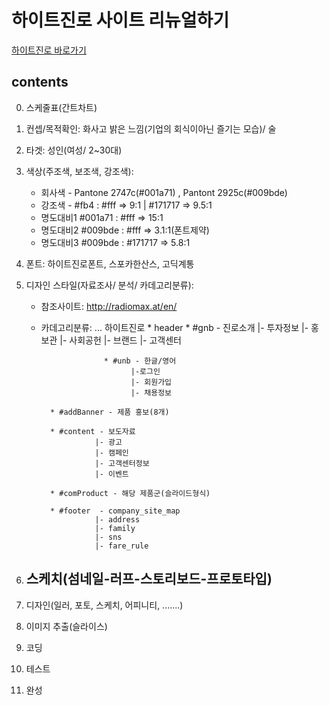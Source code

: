 # 하이트진로 사이트 리뉴얼하기
[하이트진로 바로가기](http://www.hitejinro.com/main.asp)

## contents
0. 스케줄표(간트차트)
1. 컨셉/목적확인: 화사고 밝은 느낌(기업의 회식이아닌 즐기는 모습)/ 술
2. 타겟: 성인(여성/ 2~30대)
3. 색상(주조색, 보조색, 강조색): 
	- 회사색 - Pantone 2747c(#001a71) , Pantont 2925c(#009bde)
	- 강조색 - #fb4 : #fff => 9:1 | #171717 => 9.5:1
	- 명도대비1 #001a71 : #fff  => 15:1
	- 명도대비2 #009bde : #fff  => 3.1:1(폰트제약)
	- 명도대비3 #009bde : #171717  => 5.8:1

4. 폰트: 하이트진로폰트, 스포카한산스, 고딕계통

5. 디자인 스타일(자료조사/ 분석/ 카데고리분류): 
	- 참조사이트: http://radiomax.at/en/
	- 카데고리분류: ... 
		하이트진로 
			* header	* #gnb - 진로소개
							  |- 투자정보
							  |- 홍보관
							  |- 사회공헌
							  |- 브랜드
							  |- 고객센터

						* #unb - 한글/영어
							  |-로그인
							  |- 회원가입
							  |- 채용정보
					  
			* #addBanner - 제품 홍보(8개)

			* #content - 보도자료
					  |- 광고
					  |- 캠페인
					  |- 고객센터정보
					  |- 이벤트

			* #comProduct - 해당 제품군(슬라이드형식)

			* #footer  - company_site_map
					  |- address
					  |- family
				  	  |- sns
				  	  |- fare_rule


6. 스케치(섬네일-러프-스토리보드-프로토타입)
	- 
7. 디자인(일러, 포토, 스케치, 어피니티, .......)
8. 이미지 추출(슬라이스)
9. 코딩
10. 테스트
11. 완성

